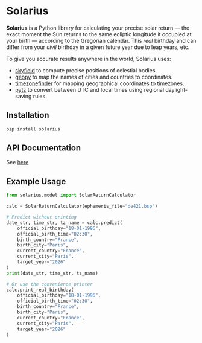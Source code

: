 # Solarius

**Solarius** is a Python library for calculating your precise solar return — the exact moment the Sun returns to the same ecliptic longitude it occupied at your birth — according to the Gregorian calendar. This *real* birthday and can differ from your *civil* birthday in a given future year due to leap years, etc.

To give you accurate results anywhere in the world, Solarius uses:

- [skyfield](https://pypi.org/project/skyfield/) to compute precise positions of celestial bodies.
- [geopy](https://pypi.org/project/geopy/) to map the names of cities and countries to coordinates.
- [timezonefinder](https://pypi.org/project/timezonefinder/) for mapping geographical coordinates to timezones.
- [pytz](https://pypi.org/project/pytz/) to convert between UTC and local times using regional daylight-saving rules.

## Installation

```bash
pip install solarius
```

## API Documentation

See [here](https://github.com/ckstash/solarius/blob/main/API.md)

## Example Usage

```Python
from solarius.model import SolarReturnCalculator

calc = SolarReturnCalculator(ephemeris_file="de421.bsp")

# Predict without printing
date_str, time_str, tz_name = calc.predict(
    official_birthday="18-01-1996",
    official_birth_time="02:30",
    birth_country="France",
    birth_city="Paris",
    current_country="France",
    current_city="Paris",
    target_year="2026"
)
print(date_str, time_str, tz_name)

# Or use the convenience printer
calc.print_real_birthday(
    official_birthday="18-01-1996",
    official_birth_time="02:30",
    birth_country="France",
    birth_city="Paris",
    current_country="France",
    current_city="Paris",
    target_year="2026"
)
```